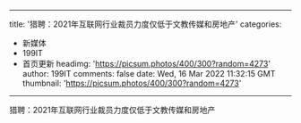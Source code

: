 
---
title: '猎聘：2021年互联网行业裁员力度仅低于文教传媒和房地产'
categories: 
 - 新媒体
 - 199IT
 - 首页更新
headimg: 'https://picsum.photos/400/300?random=4273'
author: 199IT
comments: false
date: Wed, 16 Mar 2022 11:32:15 GMT
thumbnail: 'https://picsum.photos/400/300?random=4273'
---

<div>   
猎聘：2021年互联网行业裁员力度仅低于文教传媒和房地产  
</div>
            